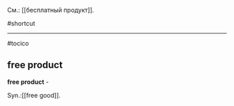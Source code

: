 См.: [[бесплатный продукт]].

#shortcut




<hr/>

#tocico

## free product

<b>free product</b> - 


 


Syn.:[[free good]].
 


